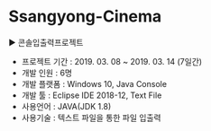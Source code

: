 # Ssangyong-Cinema
▶ 콘솔입출력프로젝트
- 프로젝트 기간 : 2019. 03. 08 ~ 2019. 03. 14 (7일간)
- 개발 인원 : 6명
- 개발 플랫폼 : Windows 10, Java Console
- 개발 툴 : Eclipse IDE 2018-12, Text File
- 사용언어 : JAVA(JDK 1.8)
- 사용기술 : 텍스트 파일을 통한 파일 입출력

